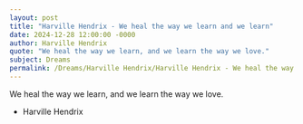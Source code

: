 ```yaml
---
layout: post
title: "Harville Hendrix - We heal the way we learn and we learn"
date: 2024-12-28 12:00:00 -0000
author: Harville Hendrix
quote: "We heal the way we learn, and we learn the way we love."
subject: Dreams
permalink: /Dreams/Harville Hendrix/Harville Hendrix - We heal the way we learn and we learn
---
```


We heal the way we learn, and we learn the way we love.

- Harville Hendrix
